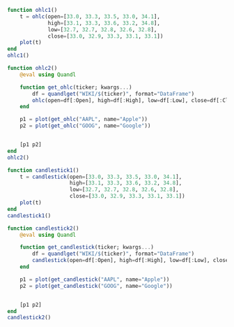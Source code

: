```julia
function ohlc1()
    t = ohlc(open=[33.0, 33.3, 33.5, 33.0, 34.1],
             high=[33.1, 33.3, 33.6, 33.2, 34.8],
             low=[32.7, 32.7, 32.8, 32.6, 32.8],
             close=[33.0, 32.9, 33.3, 33.1, 33.1])
    plot(t)
end
ohlc1()
```


<div id="dd9e02b0-d737-42e8-9ee3-dea6e7ed3063" class="plotly-graph-div"></div>

<script>
    window.PLOTLYENV=window.PLOTLYENV || {};
    window.PLOTLYENV.BASE_URL="https://plot.ly";
    Plotly.newPlot('dd9e02b0-d737-42e8-9ee3-dea6e7ed3063', [{"high":[33.1,33.3,33.6,33.2,34.8],"open":[33.0,33.3,33.5,33.0,34.1],"type":"ohlc","low":[32.7,32.7,32.8,32.6,32.8],"close":[33.0,32.9,33.3,33.1,33.1]}],
               {"margin":{"r":30,"l":40,"b":80,"t":100}}, {showLink: false});

 </script>



```julia
function ohlc2()
    @eval using Quandl

    function get_ohlc(ticker; kwargs...)
        df = quandlget("WIKI/$(ticker)", format="DataFrame")
        ohlc(open=df[:Open], high=df[:High], low=df[:Low], close=df[:Close]; kwargs...)
    end

    p1 = plot(get_ohlc("AAPL", name="Apple"))
    p2 = plot(get_ohlc("GOOG", name="Google"))


    [p1 p2]
end
ohlc2()
```


<div id="b99f3d23-002c-4098-a379-f5aa00a37464" class="plotly-graph-div"></div>

<script>
    window.PLOTLYENV=window.PLOTLYENV || {};
    window.PLOTLYENV.BASE_URL="https://plot.ly";
    Plotly.newPlot('b99f3d23-002c-4098-a379-f5aa00a37464', [{"yaxis":"y1","high":[96.29,94.655,93.05,93.66,94.55,95.77,96.465,95.4,95.66,96.5,96.89,97.65,97.7,97.67,98.99,99.3,100.13,100.0,100.46,101.0,99.3,98.84,97.97,104.35,104.45,104.55,106.15,106.07,105.84,106.0,107.65,108.37,108.94,108.9,108.93,108.44,109.54,110.23,109.37,109.6,109.69,109.1,109.32,108.75,107.88,107.95,107.44,106.5,106.5699,106.8,108.0,108.3,108.76,107.27,105.72,105.72,108.79,113.03,115.73,116.13,116.18,114.12,113.989,114.94,114.79,113.39,113.18,114.64,113.8,113.37,113.05,114.31,113.66,114.34,114.56,116.75,118.69,117.98,117.44,118.17,117.84,118.21,117.76,117.38,116.91,117.74,118.36,115.7,115.86,115.21,114.23,113.77,112.35,111.46,110.25,110.51,111.72,111.32,111.09,108.87],"open":[95.94,92.91,93.0,92.9,93.97,94.44,95.49,95.39,94.6,95.7,96.49,96.75,97.17,97.41,97.39,98.92,98.7,99.56,100.0,99.83,99.26,98.25,96.82,104.265,102.83,104.19,104.41,106.05,104.81,105.58,106.27,107.52,108.23,108.71,108.52,107.78,108.14,109.63,109.1,109.23,108.77,108.86,108.59,108.565,107.39,107.41,106.62,105.8,105.66,106.14,107.7,107.9,107.83,107.25,104.64,102.65,107.51,108.73,113.86,115.12,115.19,113.05,113.85,114.35,114.42,111.64,113.0,113.69,113.16,112.46,112.71,113.06,113.4,113.7,114.31,115.02,117.7,117.35,116.79,117.88,117.33,118.18,117.25,116.86,116.81,117.1,117.95,114.31,115.39,113.87,113.65,113.46,111.4,110.98,108.53,110.08,110.31,109.88,111.09,106.92],"name":"Apple","type":"ohlc","xaxis":"x1","low":[95.25,92.65,91.5,92.14,93.63,94.3,95.33,94.46,94.37,95.62,96.05,96.73,97.12,96.84,97.32,98.5,98.6,99.34,99.735,99.13,98.31,96.92,96.42,102.75,102.82,103.68,104.41,104.0,104.77,105.28,106.18,107.16,108.01,107.76,107.85,107.78,108.08,109.21,108.34,109.02,108.36,107.85,108.53,107.68,106.68,106.31,106.29,105.5,105.64,105.62,106.82,107.51,107.07,105.24,103.13,102.53,107.24,108.6,113.49,114.04,113.25,112.51,112.441,114.0,111.55,111.55,112.34,113.43,111.8,111.8,112.28,112.63,112.69,113.13,113.51,114.72,116.2,116.75,115.72,117.13,116.78,117.45,113.8,116.33,116.28,117.0,117.31,113.31,114.1,113.45,113.2,110.53,111.23,109.55,108.11,109.46,109.7,108.05,105.83,106.55],"close":[96.1,93.4,92.04,93.59,94.4,95.6,95.89,94.99,95.53,95.94,96.68,96.98,97.42,96.87,98.79,98.78,99.83,99.87,99.96,99.43,98.66,97.34,96.67,102.95,104.34,104.21,106.05,104.48,105.79,105.87,107.48,108.37,108.81,108.0,107.93,108.18,109.48,109.38,109.22,109.08,109.36,108.51,108.85,108.03,107.57,106.94,106.82,106.0,106.1,106.73,107.73,107.68,108.3808,105.52,103.13,105.44,108.1292,111.8308,115.57,114.92,113.58,113.57,113.55,114.62,112.71,112.88,113.09,113.95,112.17,112.97,112.52,113.0,113.05,113.89,114.06,116.06,116.35,117.34,116.98,117.66,117.55,117.47,117.12,117.06,116.6,117.6292,118.25,115.59,114.51,113.69,113.54,111.47,111.59,109.83,108.84,110.41,111.06,110.88,107.76,108.43]},{"yaxis":"y2","high":[701.95,689.4,672.3,680.33,687.4292,692.32,700.65,696.94,701.68,698.2,705.71,716.51,722.94,724.0,722.21,725.74,736.13,736.99,742.13,741.69,743.24,742.61,741.69,744.46,748.65,778.55,780.43,775.84,773.21,774.07,783.04,782.63,788.94,786.8123,789.75,783.395,787.49,780.98,780.81,782.86,777.1,774.54,776.44,774.5,771.89,776.0799,774.99,774.466,769.09,771.02,773.9199,782.0,782.73,780.35,773.245,770.29,766.2195,767.68,773.8,769.75,774.0,773.33,777.16,789.85,788.93,782.74,785.9899,781.81,785.8,780.94,776.065,778.71,782.07,780.48,779.66,789.38,792.28,788.13,781.22,783.95,785.85,801.61,804.63,803.97,799.5,815.18,816.68,806.98,803.49,815.49,796.86,789.49,781.65,769.95,770.36,785.19,795.633,791.2265,791.17,760.78],"open":[697.45,675.17,671.0,678.97,683.0,685.47,692.2,696.06,689.98,698.08,699.5,708.05,719.12,723.62,721.58,725.73,722.71,729.89,737.33,740.36,741.86,740.67,739.04,738.28,747.04,772.71,761.09,768.69,767.18,772.22,773.78,782.0,781.1,783.75,785.0,781.5,783.75,780.3,777.32,780.01,775.0,773.27,775.48,770.58,767.0,769.0,768.74,769.33,767.01,769.25,773.01,773.45,780.0,778.59,770.1,755.13,764.48,759.61,762.89,769.75,772.42,769.0,772.66,780.0,786.59,782.74,775.5,777.85,781.44,776.33,774.25,776.03,779.31,779.0,779.66,777.71,786.66,783.76,781.22,781.65,779.8,787.85,798.86,803.3,795.0,804.9,816.68,806.34,801.0,808.35,795.47,782.89,778.2,767.25,750.66,774.5,783.4,779.94,791.17,756.54],"name":"Google","type":"ohlc","xaxis":"x2","low":[687.0,673.45,663.284,673.0,681.41,683.65,692.1301,688.88,689.09,688.215,696.435,707.24,715.91,716.85,718.03,719.055,721.19,729.0,737.1,735.831,736.56,737.5,734.27,737.0,739.3,766.77,761.09,767.85,766.82,768.795,772.34,778.091,780.57,782.778,782.97,780.4,780.11,773.444,773.53,777.0,773.13,770.0502,771.785,767.07,763.1846,765.85,766.615,766.84,765.38,764.3,768.41,771.0,776.2,773.58,759.66,754.0001,755.8,759.11,759.96,764.66,764.4406,768.53,768.301,778.44,784.15,773.07,774.308,774.97,774.232,774.09,769.5,772.89,775.65,775.54,770.75,775.87,780.58,782.06,773.0,776.0,777.5,785.565,797.635,796.03,794.0,804.82,805.14,796.32,791.5,793.59,784.0,775.54,763.4496,759.03,750.5611,772.55,780.19,771.67,752.18,750.38],"close":[701.87,675.22,668.26,680.04,684.11,691.875,699.21,694.49,697.77,695.36,705.63,715.09,720.64,716.98,720.95,719.85,733.78,736.96,741.19,738.63,742.74,739.77,738.42,741.77,745.91,768.79,772.88,771.07,773.18,771.61,782.22,781.76,784.26,784.68,784.85,783.22,782.44,777.14,779.91,777.5,775.42,772.15,772.08,769.64,769.41,769.54,772.15,769.09,767.05,768.78,771.46,780.08,780.35,775.32,759.66,769.02,759.69,762.49,771.76,768.26,765.7,771.41,776.22,787.21,786.9,774.21,783.01,781.56,775.01,777.29,772.56,776.43,776.47,776.86,775.08,785.94,783.07,786.14,778.19,778.53,779.96,795.26,801.56,796.97,799.37,813.11,807.67,799.07,795.35,795.37,784.54,783.43,768.94,762.13,762.02,782.52,790.51,785.31,762.56,753.61]}],
               {"yaxis2":{"domain":[0.0,1.0],"anchor":"x2"},"yaxis1":{"domain":[0.0,1.0],"anchor":"x1"},"xaxis1":{"domain":[0.0,0.45],"anchor":"y1"},"margin":{"r":30,"l":40,"b":80,"t":100},"xaxis2":{"domain":[0.55,1.0],"anchor":"y2"}}, {showLink: false});

 </script>



```julia
function candlestick1()
    t = candlestick(open=[33.0, 33.3, 33.5, 33.0, 34.1],
                    high=[33.1, 33.3, 33.6, 33.2, 34.8],
                    low=[32.7, 32.7, 32.8, 32.6, 32.8],
                    close=[33.0, 32.9, 33.3, 33.1, 33.1])
    plot(t)
end
candlestick1()
```


<div id="4047083c-8771-4275-851a-778ccdb19d32" class="plotly-graph-div"></div>

<script>
    window.PLOTLYENV=window.PLOTLYENV || {};
    window.PLOTLYENV.BASE_URL="https://plot.ly";
    Plotly.newPlot('4047083c-8771-4275-851a-778ccdb19d32', [{"high":[33.1,33.3,33.6,33.2,34.8],"open":[33.0,33.3,33.5,33.0,34.1],"type":"candlestick","low":[32.7,32.7,32.8,32.6,32.8],"close":[33.0,32.9,33.3,33.1,33.1]}],
               {"margin":{"r":30,"l":40,"b":80,"t":100}}, {showLink: false});

 </script>



```julia
function candlestick2()
    @eval using Quandl

    function get_candlestick(ticker; kwargs...)
        df = quandlget("WIKI/$(ticker)", format="DataFrame")
        candlestick(open=df[:Open], high=df[:High], low=df[:Low], close=df[:Close]; kwargs...)
    end

    p1 = plot(get_candlestick("AAPL", name="Apple"))
    p2 = plot(get_candlestick("GOOG", name="Google"))


    [p1 p2]
end
candlestick2()
```


<div id="8f64eef5-2c63-4682-95dd-85c536712088" class="plotly-graph-div"></div>

<script>
    window.PLOTLYENV=window.PLOTLYENV || {};
    window.PLOTLYENV.BASE_URL="https://plot.ly";
    Plotly.newPlot('8f64eef5-2c63-4682-95dd-85c536712088', [{"yaxis":"y1","high":[96.29,94.655,93.05,93.66,94.55,95.77,96.465,95.4,95.66,96.5,96.89,97.65,97.7,97.67,98.99,99.3,100.13,100.0,100.46,101.0,99.3,98.84,97.97,104.35,104.45,104.55,106.15,106.07,105.84,106.0,107.65,108.37,108.94,108.9,108.93,108.44,109.54,110.23,109.37,109.6,109.69,109.1,109.32,108.75,107.88,107.95,107.44,106.5,106.5699,106.8,108.0,108.3,108.76,107.27,105.72,105.72,108.79,113.03,115.73,116.13,116.18,114.12,113.989,114.94,114.79,113.39,113.18,114.64,113.8,113.37,113.05,114.31,113.66,114.34,114.56,116.75,118.69,117.98,117.44,118.17,117.84,118.21,117.76,117.38,116.91,117.74,118.36,115.7,115.86,115.21,114.23,113.77,112.35,111.46,110.25,110.51,111.72,111.32,111.09,108.87],"open":[95.94,92.91,93.0,92.9,93.97,94.44,95.49,95.39,94.6,95.7,96.49,96.75,97.17,97.41,97.39,98.92,98.7,99.56,100.0,99.83,99.26,98.25,96.82,104.265,102.83,104.19,104.41,106.05,104.81,105.58,106.27,107.52,108.23,108.71,108.52,107.78,108.14,109.63,109.1,109.23,108.77,108.86,108.59,108.565,107.39,107.41,106.62,105.8,105.66,106.14,107.7,107.9,107.83,107.25,104.64,102.65,107.51,108.73,113.86,115.12,115.19,113.05,113.85,114.35,114.42,111.64,113.0,113.69,113.16,112.46,112.71,113.06,113.4,113.7,114.31,115.02,117.7,117.35,116.79,117.88,117.33,118.18,117.25,116.86,116.81,117.1,117.95,114.31,115.39,113.87,113.65,113.46,111.4,110.98,108.53,110.08,110.31,109.88,111.09,106.92],"name":"Apple","type":"candlestick","xaxis":"x1","low":[95.25,92.65,91.5,92.14,93.63,94.3,95.33,94.46,94.37,95.62,96.05,96.73,97.12,96.84,97.32,98.5,98.6,99.34,99.735,99.13,98.31,96.92,96.42,102.75,102.82,103.68,104.41,104.0,104.77,105.28,106.18,107.16,108.01,107.76,107.85,107.78,108.08,109.21,108.34,109.02,108.36,107.85,108.53,107.68,106.68,106.31,106.29,105.5,105.64,105.62,106.82,107.51,107.07,105.24,103.13,102.53,107.24,108.6,113.49,114.04,113.25,112.51,112.441,114.0,111.55,111.55,112.34,113.43,111.8,111.8,112.28,112.63,112.69,113.13,113.51,114.72,116.2,116.75,115.72,117.13,116.78,117.45,113.8,116.33,116.28,117.0,117.31,113.31,114.1,113.45,113.2,110.53,111.23,109.55,108.11,109.46,109.7,108.05,105.83,106.55],"close":[96.1,93.4,92.04,93.59,94.4,95.6,95.89,94.99,95.53,95.94,96.68,96.98,97.42,96.87,98.79,98.78,99.83,99.87,99.96,99.43,98.66,97.34,96.67,102.95,104.34,104.21,106.05,104.48,105.79,105.87,107.48,108.37,108.81,108.0,107.93,108.18,109.48,109.38,109.22,109.08,109.36,108.51,108.85,108.03,107.57,106.94,106.82,106.0,106.1,106.73,107.73,107.68,108.3808,105.52,103.13,105.44,108.1292,111.8308,115.57,114.92,113.58,113.57,113.55,114.62,112.71,112.88,113.09,113.95,112.17,112.97,112.52,113.0,113.05,113.89,114.06,116.06,116.35,117.34,116.98,117.66,117.55,117.47,117.12,117.06,116.6,117.6292,118.25,115.59,114.51,113.69,113.54,111.47,111.59,109.83,108.84,110.41,111.06,110.88,107.76,108.43]},{"yaxis":"y2","high":[701.95,689.4,672.3,680.33,687.4292,692.32,700.65,696.94,701.68,698.2,705.71,716.51,722.94,724.0,722.21,725.74,736.13,736.99,742.13,741.69,743.24,742.61,741.69,744.46,748.65,778.55,780.43,775.84,773.21,774.07,783.04,782.63,788.94,786.8123,789.75,783.395,787.49,780.98,780.81,782.86,777.1,774.54,776.44,774.5,771.89,776.0799,774.99,774.466,769.09,771.02,773.9199,782.0,782.73,780.35,773.245,770.29,766.2195,767.68,773.8,769.75,774.0,773.33,777.16,789.85,788.93,782.74,785.9899,781.81,785.8,780.94,776.065,778.71,782.07,780.48,779.66,789.38,792.28,788.13,781.22,783.95,785.85,801.61,804.63,803.97,799.5,815.18,816.68,806.98,803.49,815.49,796.86,789.49,781.65,769.95,770.36,785.19,795.633,791.2265,791.17,760.78],"open":[697.45,675.17,671.0,678.97,683.0,685.47,692.2,696.06,689.98,698.08,699.5,708.05,719.12,723.62,721.58,725.73,722.71,729.89,737.33,740.36,741.86,740.67,739.04,738.28,747.04,772.71,761.09,768.69,767.18,772.22,773.78,782.0,781.1,783.75,785.0,781.5,783.75,780.3,777.32,780.01,775.0,773.27,775.48,770.58,767.0,769.0,768.74,769.33,767.01,769.25,773.01,773.45,780.0,778.59,770.1,755.13,764.48,759.61,762.89,769.75,772.42,769.0,772.66,780.0,786.59,782.74,775.5,777.85,781.44,776.33,774.25,776.03,779.31,779.0,779.66,777.71,786.66,783.76,781.22,781.65,779.8,787.85,798.86,803.3,795.0,804.9,816.68,806.34,801.0,808.35,795.47,782.89,778.2,767.25,750.66,774.5,783.4,779.94,791.17,756.54],"name":"Google","type":"candlestick","xaxis":"x2","low":[687.0,673.45,663.284,673.0,681.41,683.65,692.1301,688.88,689.09,688.215,696.435,707.24,715.91,716.85,718.03,719.055,721.19,729.0,737.1,735.831,736.56,737.5,734.27,737.0,739.3,766.77,761.09,767.85,766.82,768.795,772.34,778.091,780.57,782.778,782.97,780.4,780.11,773.444,773.53,777.0,773.13,770.0502,771.785,767.07,763.1846,765.85,766.615,766.84,765.38,764.3,768.41,771.0,776.2,773.58,759.66,754.0001,755.8,759.11,759.96,764.66,764.4406,768.53,768.301,778.44,784.15,773.07,774.308,774.97,774.232,774.09,769.5,772.89,775.65,775.54,770.75,775.87,780.58,782.06,773.0,776.0,777.5,785.565,797.635,796.03,794.0,804.82,805.14,796.32,791.5,793.59,784.0,775.54,763.4496,759.03,750.5611,772.55,780.19,771.67,752.18,750.38],"close":[701.87,675.22,668.26,680.04,684.11,691.875,699.21,694.49,697.77,695.36,705.63,715.09,720.64,716.98,720.95,719.85,733.78,736.96,741.19,738.63,742.74,739.77,738.42,741.77,745.91,768.79,772.88,771.07,773.18,771.61,782.22,781.76,784.26,784.68,784.85,783.22,782.44,777.14,779.91,777.5,775.42,772.15,772.08,769.64,769.41,769.54,772.15,769.09,767.05,768.78,771.46,780.08,780.35,775.32,759.66,769.02,759.69,762.49,771.76,768.26,765.7,771.41,776.22,787.21,786.9,774.21,783.01,781.56,775.01,777.29,772.56,776.43,776.47,776.86,775.08,785.94,783.07,786.14,778.19,778.53,779.96,795.26,801.56,796.97,799.37,813.11,807.67,799.07,795.35,795.37,784.54,783.43,768.94,762.13,762.02,782.52,790.51,785.31,762.56,753.61]}],
               {"yaxis2":{"domain":[0.0,1.0],"anchor":"x2"},"yaxis1":{"domain":[0.0,1.0],"anchor":"x1"},"xaxis1":{"domain":[0.0,0.45],"anchor":"y1"},"margin":{"r":30,"l":40,"b":80,"t":100},"xaxis2":{"domain":[0.55,1.0],"anchor":"y2"}}, {showLink: false});

 </script>



